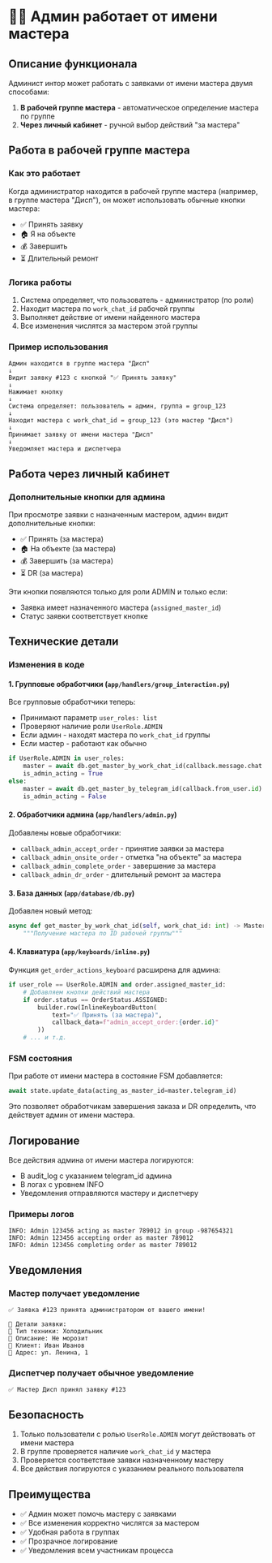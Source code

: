 # 👨‍💼 Админ работает от имени мастера

## Описание функционала

Админист интор может работать с заявками от имени мастера двумя способами:
1. **В рабочей группе мастера** - автоматическое определение мастера по группе
2. **Через личный кабинет** - ручной выбор действий "за мастера"

## Работа в рабочей группе мастера

### Как это работает

Когда администратор находится в рабочей группе мастера (например, в группе мастера "Дисп"), он может использовать обычные кнопки мастера:
- ✅ Принять заявку
- 🏠 Я на объекте
- 💰 Завершить
- ⏳ Длительный ремонт

### Логика работы

1. Система определяет, что пользователь - администратор (по роли)
2. Находит мастера по `work_chat_id` рабочей группы
3. Выполняет действие от имени найденного мастера
4. Все изменения числятся за мастером этой группы

### Пример использования

```
Админ находится в группе мастера "Дисп"
↓
Видит заявку #123 с кнопкой "✅ Принять заявку"
↓
Нажимает кнопку
↓
Система определяет: пользователь = админ, группа = group_123
↓
Находит мастера с work_chat_id = group_123 (это мастер "Дисп")
↓
Принимает заявку от имени мастера "Дисп"
↓
Уведомляет мастера и диспетчера
```

## Работа через личный кабинет

### Дополнительные кнопки для админа

При просмотре заявки с назначенным мастером, админ видит дополнительные кнопки:
- ✅ Принять (за мастера)
- 🏠 На объекте (за мастера)
- 💰 Завершить (за мастера)
- ⏳ DR (за мастера)

Эти кнопки появляются только для роли ADMIN и только если:
- Заявка имеет назначенного мастера (`assigned_master_id`)
- Статус заявки соответствует кнопке

## Технические детали

### Изменения в коде

#### 1. Групповые обработчики (`app/handlers/group_interaction.py`)

Все групповые обработчики теперь:
- Принимают параметр `user_roles: list`
- Проверяют наличие роли `UserRole.ADMIN`
- Если админ - находят мастера по `work_chat_id` группы
- Если мастер - работают как обычно

```python
if UserRole.ADMIN in user_roles:
    master = await db.get_master_by_work_chat_id(callback.message.chat.id)
    is_admin_acting = True
else:
    master = await db.get_master_by_telegram_id(callback.from_user.id)
    is_admin_acting = False
```

#### 2. Обработчики админа (`app/handlers/admin.py`)

Добавлены новые обработчики:
- `callback_admin_accept_order` - принятие заявки за мастера
- `callback_admin_onsite_order` - отметка "на объекте" за мастера
- `callback_admin_complete_order` - завершение за мастера
- `callback_admin_dr_order` - длительный ремонт за мастера

#### 3. База данных (`app/database/db.py`)

Добавлен новый метод:
```python
async def get_master_by_work_chat_id(self, work_chat_id: int) -> Master | None:
    """Получение мастера по ID рабочей группы"""
```

#### 4. Клавиатура (`app/keyboards/inline.py`)

Функция `get_order_actions_keyboard` расширена для админа:
```python
if user_role == UserRole.ADMIN and order.assigned_master_id:
    # Добавляем кнопки действий мастера
    if order.status == OrderStatus.ASSIGNED:
        builder.row(InlineKeyboardButton(
            text="✅ Принять (за мастера)",
            callback_data=f"admin_accept_order:{order.id}"
        ))
    # ... и т.д.
```

### FSM состояния

При работе от имени мастера в состояние FSM добавляется:
```python
await state.update_data(acting_as_master_id=master.telegram_id)
```

Это позволяет обработчикам завершения заказа и DR определить, что действует админ от имени мастера.

## Логирование

Все действия админа от имени мастера логируются:
- В audit_log с указанием telegram_id админа
- В логах с уровнем INFO
- Уведомления отправляются мастеру и диспетчеру

### Примеры логов

```
INFO: Admin 123456 acting as master 789012 in group -987654321
INFO: Admin 123456 accepting order as master 789012
INFO: Admin 123456 completing order as master 789012
```

## Уведомления

### Мастер получает уведомление
```
✅ Заявка #123 принята администратором от вашего имени!

🔧 Детали заявки:
📱 Тип техники: Холодильник
📝 Описание: Не морозит
👤 Клиент: Иван Иванов
📍 Адрес: ул. Ленина, 1
```

### Диспетчер получает обычное уведомление
```
✅ Мастер Дисп принял заявку #123
```

## Безопасность

1. Только пользователи с ролью `UserRole.ADMIN` могут действовать от имени мастера
2. В группе проверяется наличие `work_chat_id` у мастера
3. Проверяется соответствие заявки назначенному мастеру
4. Все действия логируются с указанием реального пользователя

## Преимущества

- ✅ Админ может помочь мастеру с заявками
- ✅ Все изменения корректно числятся за мастером
- ✅ Удобная работа в группах
- ✅ Прозрачное логирование
- ✅ Уведомления всем участникам процесса
